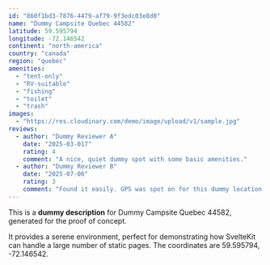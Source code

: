 ```yaml
---
id: "860f1bd3-7876-4479-af79-9f3edc03e8d0"
name: "Dummy Campsite Quebec 44582"
latitude: 59.595794
longitude: -72.146542
continent: "north-america"
country: "canada"
region: "quebec"
amenities:
  - "tent-only"
  - "RV-suitable"
  - "fishing"
  - "toilet"
  - "trash"
images:
  - "https://res.cloudinary.com/demo/image/upload/v1/sample.jpg"
reviews:
  - author: "Dummy Reviewer A"
    date: "2025-03-017"
    rating: 4
    comment: "A nice, quiet dummy spot with some basic amenities."
  - author: "Dummy Reviewer B"
    date: "2025-07-06"
    rating: 3
    comment: "Found it easily. GPS was spot on for this dummy location."
---
```


This is a **dummy description** for Dummy Campsite Quebec 44582, generated for the proof of concept.

It provides a serene environment, perfect for demonstrating how SvelteKit can handle a large number of static pages. The coordinates are 59.595794, -72.146542.
